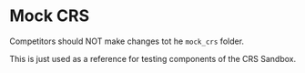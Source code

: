 # Mock CRS

Competitors should NOT make changes tot he `mock_crs` folder.

This is just used as a reference for testing components of the CRS Sandbox.
